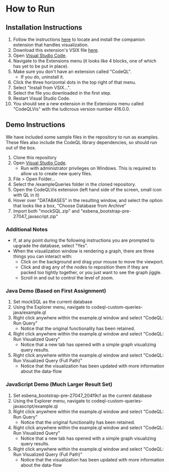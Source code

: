 # How to Run

## Installation Instructions
1. Follow the instructions [here](https://github.com/CodeQL-Visualization/vscode-debug-visualizer) to locate and install the companion extension that handles visualization.
1. Download this extension's VSIX file [here](https://github.com/CodeQL-Visualization/vscode-debug-visualizer/blob/master/CMPUT-416_README.md).
1. Open [Visual Studio Code](https://code.visualstudio.com/download).
1. Navigate to the Extensions menu (it looks like 4 blocks, one of which has yet to be put in place).
1. Make sure you don't have an extension called "CodeQL".
   * If you do, uninstall it.
1. Click the three horizontal dots in the top right of that menu.
1. Select "Install from VSIX...".
1. Select the file you downloaded in the first step.
1. Restart Visual Studio Code.
1. You should see a new extension in the Extensions menu called "CodeQLVis" with the ludicrous version number 416.0.0.


## Demo Instructions
We have included some sample files in the repository to run as examples. These files also include the CodeQL library dependencies, so should run out of the box. 
1. Clone this repository
1. Open [Visual Studio Code](https://code.visualstudio.com/download).
   * Run with administrator privileges on Windows. This is required to allow us to create new query files.
1. File > Open Folder...
1. Select the /exampleQueries folder in the cloned repository.
1. Open the CodeQLVis extension (left hand side of the screen, small icon with QL in it)
1. Hover over "DATABASES" in the resulting window, and select the option that looks like a box, "Choose Database from Archive"
1. Import both "mockSQL.zip" and "esbena_bootstrap-pre-27047_javascript.zip"

### Additional Notes
* If, at any point during the following instructions you are prompted to upgrade the database, select "Yes".
* When the visualization window is rendering a graph, there are three things you can interact with:
   * Click on the background and drag your mouse to move the viewport.
   * Click and drag any of the nodes to reposition them if they are packed too tightly together, or you just want to see the graph jiggle.
   * Scroll in and out to control the level of zoom.

### Java Demo (Based on First Assignment)
1. Set mockSQL as the current database
1. Using the Explorer menu, navigate to codeql-custom-queries-java/example.ql
1. Right click anywhere within the example.ql window and select "CodeQL: Run Query"
   * Notice that the original functionality has been retained.
1. Right click anywhere within the example.ql window and select "CodeQL: Run Visualized Query"
   * Notice that a new tab has opened with a simple graph visualizing query results.
1. Right click anywhere within the example.ql window and select "CodeQL: Run Visualized Query (Full Path)"
   * Notice that the visualization has been updated with more information about the data-flow
   
### JavaScript Demo (Much Larger Result Set)
1. Set esbena_bootstrap-pre-27047_204f9cf as the current database
1. Using the Explorer menu, navigate to codeql-custom-queries-javascript/example.ql
1. Right click anywhere within the example.ql window and select "CodeQL: Run Query"
   * Notice that the original functionality has been retained.
1. Right click anywhere within the example.ql window and select "CodeQL: Run Visualized Query"
   * Notice that a new tab has opened with a simple graph visualizing query results.
1. Right click anywhere within the example.ql window and select "CodeQL: Run Visualized Query (Full Path)"
   * Notice that the visualization has been updated with more information about the data-flow
